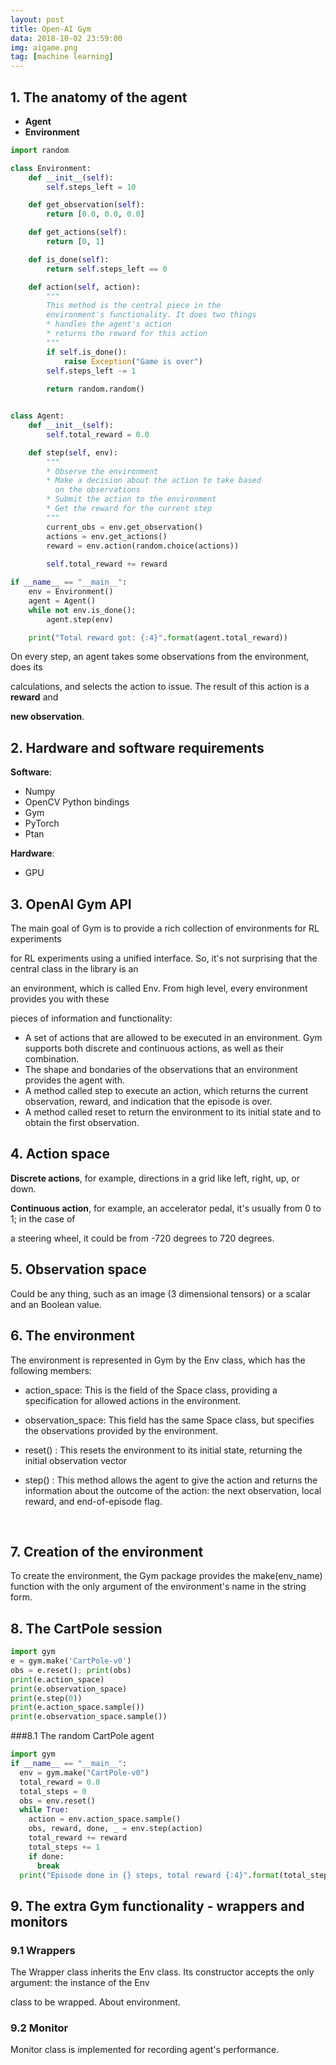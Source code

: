 ```yaml
---
layout: post
title: Open-AI Gym
data: 2018-10-02 23:59:00
img: aigame.png
tag: [machine learning]
---
```


## 1. The anatomy of the agent

* **Agent** 
* **Environment**

```python
import random

class Environment:
    def __init__(self):
        self.steps_left = 10

    def get_observation(self):
        return [0.0, 0.0, 0.0]

    def get_actions(self):
        return [0, 1]

    def is_done(self):
        return self.steps_left == 0

    def action(self, action):
        """
        This method is the central piece in the
        environment's functionality. It does two things
        * handles the agent's action
        * returns the reward for this action
        """
        if self.is_done():
            raise Exception("Game is over")
        self.steps_left -= 1
        
        return random.random()


class Agent:
    def __init__(self):
        self.total_reward = 0.0

    def step(self, env):
        """
        * Observe the environment
        * Make a decision about the action to take based
          on the observations
        * Submit the action to the environment
        * Get the reward for the current step
        """
        current_obs = env.get_observation()
        actions = env.get_actions()
        reward = env.action(random.choice(actions))
        
        self.total_reward += reward

if __name__ == "__main__":
    env = Environment()
    agent = Agent()
    while not env.is_done():
        agent.step(env)

    print("Total reward got: {:4}".format(agent.total_reward))
```

On every step, an agent takes some observations from the environment, does its  

calculations, and selects the action to issue. The result of this action is a **reward** and    

**new observation**.



## 2. Hardware and software requirements

**Software**:

- Numpy
- OpenCV Python bindings
- Gym
- PyTorch
- Ptan           

**Hardware**:

* GPU

  

## 3. OpenAI Gym API

The main goal of Gym is to provide a rich collection of environments for RL experiments  

for RL experiments using a unified interface. So, it's not surprising that the central class in the library is an   

an environment, which is called Env. From high level, every environment provides you with these  

pieces of information and functionality:

* A set of actions that are allowed to be executed in an environment. Gym supports both  discrete and continuous actions, as well as their combination. 
* The shape and bondaries of the observations that an environment provides the agent with.
* A method called step to execute an action, which returns the current observation, reward, and indication that the episode is over.
* A method called reset to return the environment to its initial state and to obtain the first observation.

## 4. Action space

**Discrete actions**, for example, directions in a grid like left, right, up, or down.

**Continuous action**, for example,  an accelerator pedal, it's usually from 0 to 1; in the case of

a steering wheel, it could be from -720 degrees to 720 degrees.

## 5. Observation space

Could be any thing, such as an image (3 dimensional tensors) or a scalar and an Boolean value. 

## 6. The environment

The environment is represented in Gym by the Env class, which has the following members:

* action_space: This is the field of the Space class, providing a specification for allowed actions in the  environment.

* observation_space: This field has the same Space class, but specifies the observations provided by the environment.

* reset() : This resets the environment to its initial state, returning the initial observation vector

* step() : This method allows the agent to give the action and returns the information about the outcome of the action: the next observation, local reward, and end-of-episode flag.

  ​

## 7. Creation of the environment

To create the environment, the Gym package provides the make(env_name) function with the only argument of the environment's name in the string form.

## 8. The CartPole session

```python
import gym
e = gym.make('CartPole-v0')
obs = e.reset(); print(obs)
print(e.action_space)
print(e.observation_space)
print(e.step(0))
print(e.action_space.sample())
print(e.observation_space.sample())
```

###8.1 The random CartPole agent

```python
import gym
if __name__ == "__main__":
  env = gym.make("CartPole-v0")
  total_reward = 0.0
  total_steps = 0
  obs = env.reset()
  while True:
    action = env.action_space.sample()
    obs, reward, done, _ = env.step(action)
    total_reward += reward
    total_steps += 1
    if done:
      break
  print("Episode done in {} steps, total reward {:4}".format(total_steps, total_reward))
```

## 9. The extra Gym functionality - wrappers and monitors



### 9.1 Wrappers

The Wrapper class inherits the Env class. Its constructor accepts the only argument: the instance of the Env  

class to be wrapped. About environment.

### 9.2 Monitor

Monitor class is implemented for recording agent's performance.
